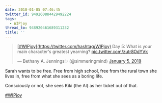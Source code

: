 ```yaml
---
date: 2018-01-05 07:46:45
twitter_id: 949260884429492224
tags:
  - WIPjoy
thread_to: 948920461689311232
title: ''
---
```


<blockquote class="twitter-tweet"><p lang="en" dir="ltr"><a href="https://twitter.com/hashtag/WIPjoy?src=hash&amp;ref_src=twsrc%5Etfw">[#WIPjoy](https://twitter.com/hashtag/WIPjoy)</a> Day 5: What is your main character&#39;s greatest yearning? <a href="https://t.co/zutr8OdYVk">pic.twitter.com/zutr8OdYVk</a></p>&mdash; Bethany A. Jennings✨ (@simmeringmind) <a href="https://twitter.com/simmeringmind/status/949146379166760960?ref_src=twsrc%5Etfw">January 5, 2018</a></blockquote>
<script async src="https://platform.twitter.com/widgets.js" charset="utf-8"></script>

Sarah wants to be free. Free from high school, free from the rural town she lives in, free from what she sees as a boring life.

Consciously or not, she sees Kiki (the AI) as her ticket out of that.

[#WIPjoy](https://twitter.com/hashtag/WIPjoy)
